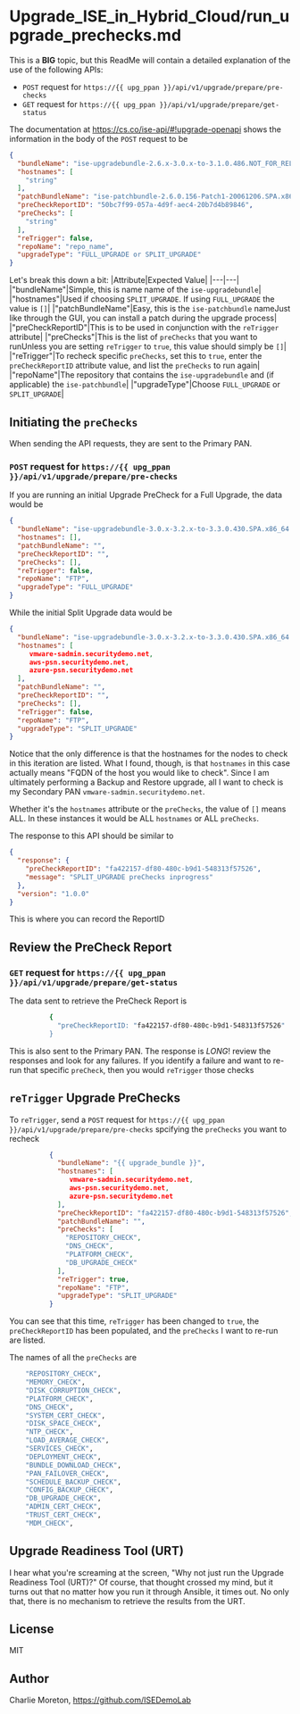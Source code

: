 # Upgrade_ISE_in_Hybrid_Cloud/run_upgrade_prechecks.md

This is a **BIG** topic, but this ReadMe will contain a detailed explanation of the use of the following APIs:

- `POST` request for `https://{{ upg_ppan }}/api/v1/upgrade/prepare/pre-checks`
- `GET` request for `https://{{ upg_ppan }}/api/v1/upgrade/prepare/get-status`

The documentation at https://cs.co/ise-api/#!upgrade-openapi shows the information in the body of the `POST` request to be

```json
{
  "bundleName": "ise-upgradebundle-2.6.x-3.0.x-to-3.1.0.486.NOT_FOR_RELEASE.x86_64.tar.gz",
  "hostnames": [
    "string"
  ],
  "patchBundleName": "ise-patchbundle-2.6.0.156-Patch1-20061206.SPA.x86_64.tar.gz",
  "preCheckReportID": "50bc7f99-057a-4d9f-aec4-20b7d4b89846",
  "preChecks": [
    "string"
  ],
  "reTrigger": false,
  "repoName": "repo_name",
  "upgradeType": "FULL_UPGRADE or SPLIT_UPGRADE"
}
```

Let's break this down a bit:
|Attribute|Expected Value|
|---|---|
|"bundleName"|Simple, this is name name of the `ise-upgradebundle`|
|"hostnames"|Used if choosing `SPLIT_UPGRADE`. If using `FULL_UPGRADE` the value is `[]`|
|"patchBundleName"|Easy, this is the `ise-patchbundle` nameJust like through the GUI, you can install a patch during the upgrade process|
|"preCheckReportID"|This is to be used in conjunction with the `reTrigger` attribute|
|"preChecks"|This is the list of `preChecks` that you want to runUnless you are setting `reTrigger` to `true`, this value should simply be `[]`|
|"reTrigger"|To recheck specific `preChecks`, set this to `true`, enter the `preCheckReportID` attribute value, and list the `preChecks` to run again|
|"repoName"|The repository that contains the `ise-upgradebundle` and (if applicable) the `ise-patchbundle`|
|"upgradeType"|Choose `FULL_UPGRADE` or `SPLIT_UPGRADE`|

## Initiating the `preChecks`

When sending the API requests, they are sent to the Primary PAN.

### `POST` request for `https://{{ upg_ppan }}/api/v1/upgrade/prepare/pre-checks`

If you are running an initial Upgrade PreCheck for a Full Upgrade, the data would be

```json
{
  "bundleName": "ise-upgradebundle-3.0.x-3.2.x-to-3.3.0.430.SPA.x86_64.tar.gz",
  "hostnames": [],
  "patchBundleName": "",
  "preCheckReportID": "",
  "preChecks": [],
  "reTrigger": false,
  "repoName": "FTP",
  "upgradeType": "FULL_UPGRADE"
}
```

While the initial Split Upgrade data would be

```json
{
  "bundleName": "ise-upgradebundle-3.0.x-3.2.x-to-3.3.0.430.SPA.x86_64.tar.gz",
  "hostnames": [
     vmware-sadmin.securitydemo.net,
     aws-psn.securitydemo.net,
     azure-psn.securitydemo.net
  ],
  "patchBundleName": "",
  "preCheckReportID": "",
  "preChecks": [],
  "reTrigger": false,
  "repoName": "FTP",
  "upgradeType": "SPLIT_UPGRADE"
}
```

Notice that the only difference is that the hostnames for the nodes to check in this iteration are listed.  What I found, though, is that `hostnames` in this case actually means "FQDN of the host you would like to check". Since I am ultimately performing a Backup and Restore upgrade, all I want to check is my Secondary PAN `vmware-sadmin.securitydemo.net`.

Whether it's the `hostnames` attribute or the `preChecks`, the value of `[]` means ALL.  In these instances it would be ALL `hostnames` or ALL `preChecks`.

The response  to this API should be similar to

```json
{
  "response": {
    "preCheckReportID": "fa422157-df80-480c-b9d1-548313f57526",
    "message": "SPLIT_UPGRADE preChecks inprogress"
  },
  "version": "1.0.0"
}
```

This is where you can record the ReportID

## Review the PreCheck Report

### `GET` request for `https://{{ upg_ppan }}/api/v1/upgrade/prepare/get-status`

The data sent to retrieve the PreCheck Report is

```sh
          {
            "preCheckReportID: "fa422157-df80-480c-b9d1-548313f57526"
          }
```

This is also sent to the Primary PAN.  The response is _LONG_! review the responses and look for any failures.  If you identify a failure and want to re-run that specific `preCheck`, then you would `reTrigger` those checks

## `reTrigger` Upgrade PreChecks

To `reTrigger`, send a `POST` request for `https://{{ upg_ppan }}/api/v1/upgrade/prepare/pre-checks` spcifying the `preChecks` you want to recheck

```json
          {
            "bundleName": "{{ upgrade_bundle }}",
            "hostnames": [
               vmware-sadmin.securitydemo.net,
               aws-psn.securitydemo.net,
               azure-psn.securitydemo.net
            ],
            "preCheckReportID": "fa422157-df80-480c-b9d1-548313f57526",
            "patchBundleName": "",
            "preChecks": [
              "REPOSITORY_CHECK",
              "DNS_CHECK",
              "PLATFORM_CHECK",
              "DB_UPGRADE_CHECK"
            ],
            "reTrigger": true,
            "repoName": "FTP",
            "upgradeType": "SPLIT_UPGRADE"
          }
```

You can see that this time, `reTrigger` has been changed to `true`, the `preCheckReportID` has been populated, and the `preChecks` I want to re-run are listed.

The names of all the `preChecks` are

```sh
    "REPOSITORY_CHECK",
    "MEMORY_CHECK",
    "DISK_CORRUPTION_CHECK",
    "PLATFORM_CHECK",
    "DNS_CHECK",
    "SYSTEM_CERT_CHECK",
    "DISK_SPACE_CHECK",
    "NTP_CHECK",
    "LOAD_AVERAGE_CHECK",
    "SERVICES_CHECK",
    "DEPLOYMENT_CHECK",
    "BUNDLE_DOWNLOAD_CHECK",
    "PAN_FAILOVER_CHECK",
    "SCHEDULE_BACKUP_CHECK",
    "CONFIG_BACKUP_CHECK",
    "DB_UPGRADE_CHECK",
    "ADMIN_CERT_CHECK",
    "TRUST_CERT_CHECK",
    "MDM_CHECK",
```

## Upgrade Readiness Tool (URT)

I hear what you're screaming at the screen, "Why not just run the Upgrade Readiness Tool (URT)?" Of course, that thought crossed my mind, but it turns out that no matter how you run it through Ansible, it times out.  No only that, there is no mechanism to retrieve the results from the URT.

## License

MIT

## Author

Charlie Moreton, <https://github.com/ISEDemoLab>